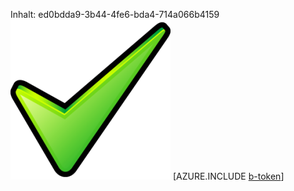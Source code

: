 Inhalt: ed0bdda9-3b44-4fe6-bda4-714a066b4159![Bild](58d057dc-577b-4331-9091-3957e4476ee5.png)
[AZURE.INCLUDE [b-token](2a1c765a-593a-4c70-a541-a63db76a813c.md)]
